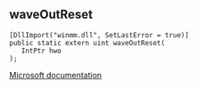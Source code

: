 ## waveOutReset

```
[DllImport("winmm.dll", SetLastError = true)]
public static extern uint waveOutReset(
   IntPtr hwo
);
```

[Microsoft documentation](TODO)
